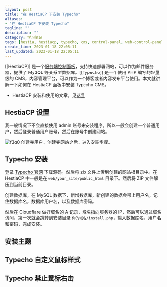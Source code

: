 ```yaml
---
layout: post
title: "在 HestiaCP 下安装 Typecho"
aliases:
- "在 HestiaCP 下安装 Typecho"
tagline: ""
description: ""
category: 学习笔记
tags: [hestia, hestiacp, typecho, cms, control-panel, web-control-panel, php, mysql]
create_time: 2023-01-18 22:05:11
last_updated: 2023-01-18 22:05:11
---
```


[[HestiaCP]] 是一个[服务端控制面板](/post/2022/07/web-server-control-panel-hestia-usage.html)，支持快速部署网站，可以作为邮件服务器，提供了 MySQL 等关系型数据库。[[Typecho]] 是一个使用 PHP 编写的轻量级的 CMS，内容管理平台，可以作为一个博客或者内容发布平台使用。本文就讲解一下如何在 HestiaCP 面板中安装 Typecho CMS。

- HestiaCP 安装和使用的文章，见[这里](/post/2022/07/web-server-control-panel-hestia-usage.html)

## HestiaCP 设置
我一般情况下不会直接使用 admin 账号来安装程序，所以一般会创建一个普通用户，然后登录普通用户账号，然后在账号中创建网站。

![f3q0](https://photo.einverne.info/images/2023/11/18/f3q0.png)
创建完用户，创建完网站之后，进入安装步骤。
## Typecho 安装

登录 [Typecho 官网](https://typecho.org/) 下载源码。然后将 zip 文件上传到创建的网站根目录中。在 HestiaCP 中一般是在 `web/your_site/public_html` 目录下。然后将 ZIP 文件解压到当前目录。

创建数据库，在 MySQL 数据下，新增数据库，新创建的数据会带上用户名，记住数据库名，数据库用户名，以及数据库密码。

然后在 Cloudflare 做好域名的 A 记录，域名指向服务器的 IP，然后可以通过域名访问，第一次就会跳转到安装目录 `你的域名/install.php`，输入数据库名，用户名和密码，完成安装。

## 安装主题



## Typecho 自定义鼠标样式


## Typecho 禁止鼠标右击

